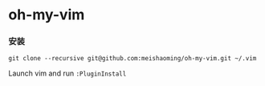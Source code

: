 # oh-my-vim


### 安装

```
git clone --recursive git@github.com:meishaoming/oh-my-vim.git ~/.vim
```

Launch vim and run `:PluginInstall`

